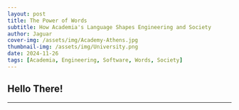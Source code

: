 ```yaml
---
layout: post
title: The Power of Words
subtitle: How Academia's Language Shapes Engineering and Society
author: Jaguar
cover-img: /assets/img/Academy-Athens.jpg
thumbnail-img: /assets/img/University.png
date: 2024-11-26
tags: [Academia, Engineering, Software, Words, Society]
---
```


## Hello There!

---

